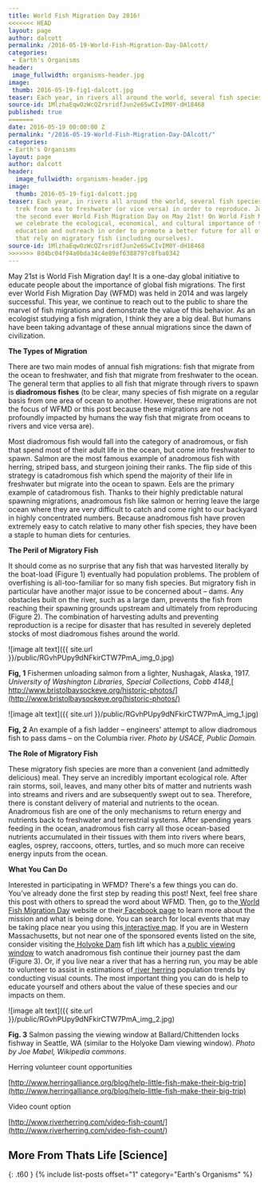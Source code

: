 ```yaml
---
title: World Fish Migration Day 2016!
<<<<<<< HEAD
layout: page
author: dalcott
permalink: /2016-05-19-World-Fish-Migration-Day-DAlcott/
categories:
 - Earth's Organisms
header:
 image_fullwidth: organisms-header.jpg
image:
 thumb: 2016-05-19-fig1-dalcott.jpg
teaser: Each year, in rivers all around the world, several fish species make an all-or-nothing trek from sea to freshwater (or vice versa) in order to reproduce. Join us in celebrating the second ever World Fish Migration Day on May 21st! On World Fish Migration Day, we celebrate the ecological, economical, and cultural importance of these fish through education and outreach in order to promote a better future for all of the organisms that rely on migratory fish (including ourselves). 
source-id: 1MlzhaEqwOzWcQZrsridfJun2e6SwCIvIM0Y-dH18468
published: true
=======
date: 2016-05-19 00:00:00 Z
permalink: "/2016-05-19-World-Fish-Migration-Day-DAlcott/"
categories:
- Earth's Organisms
layout: page
author: dalcott
header:
  image_fullwidth: organisms-header.jpg
image:
  thumb: 2016-05-19-fig1-dalcott.jpg
teaser: Each year, in rivers all around the world, several fish species make an all-or-nothing
  trek from sea to freshwater (or vice versa) in order to reproduce. Join us in celebrating
  the second ever World Fish Migration Day on May 21st! On World Fish Migration Day,
  we celebrate the ecological, economical, and cultural importance of these fish through
  education and outreach in order to promote a better future for all of the organisms
  that rely on migratory fish (including ourselves).
source-id: 1MlzhaEqwOzWcQZrsridfJun2e6SwCIvIM0Y-dH18468
>>>>>>> 8d4bc04f94a0bda34c4e89ef6388797c8fba0342
---
```


May 21st is World Fish Migration day! It is a one-day global initiative to educate people about the importance of global fish migrations. The first ever World Fish Migration Day (WFMD) was held in 2014 and was largely successful. This year, we continue to reach out to the public to share the marvel of fish migrations and demonstrate the value of this behavior. As an ecologist studying a fish migration, I think they are a big deal. But humans have been taking advantage of these annual migrations since the dawn of civilization.

**The Types of Migration**

There are two main modes of annual fish migrations: fish that migrate from the ocean to freshwater, and fish that migrate from freshwater to the ocean. The general term that applies to all fish that migrate through rivers to spawn is **diadromous fishes** (to be clear, many species of fish migrate on a regular basis from one area of ocean to another. However, these migrations are not the focus of WFMD or this post because these migrations are not profoundly impacted by humans the way fish that migrate from oceans to rivers and vice versa are).

Most diadromous fish would fall into the category of anadromous, or fish that spend most of their adult life in the ocean, but come into freshwater to spawn. Salmon are the most famous example of anadromous fish with herring, striped bass, and sturgeon joining their ranks. The flip side of this strategy is catadromous fish which spend the majority of their life in freshwater but migrate into the ocean to spawn. Eels are the primary example of catadromous fish. Thanks to their highly predictable natural spawning migrations, anadromous fish like salmon or herring leave the large ocean where they are very difficult to catch and come right to our backyard in highly concentrated numbers. Because anadromous fish have proven extremely easy to catch relative to many other fish species, they have been a staple to human diets for centuries.

**The Peril of Migratory Fish**

It should come as no surprise that any fish that was harvested literally by the boat-load (Figure 1) eventually had population problems. The problem of overfishing is all-too-familiar for so many fish species. But migratory fish in particular have another major issue to be concerned about – dams. Any obstacles built on the river, such as a large dam, prevents the fish from reaching their spawning grounds upstream and ultimately from reproducing (Figure 2). The combination of harvesting adults and preventing reproduction is a recipe for disaster that has resulted in severely depleted stocks of most diadromous fishes around the world.

![image alt text]({{ site.url }}/public/RGvhPUpy9dNFkirCTW7PmA_img_0.jpg)

**Fig, 1** Fishermen unloading salmon from a lighter, Nushagak, Alaska, 1917. _University of Washington Libraries, Special Collections, Cobb 4148_,[ http://www.bristolbaysockeye.org/historic-photos/](http://www.bristolbaysockeye.org/historic-photos/)

![image alt text]({{ site.url }}/public/RGvhPUpy9dNFkirCTW7PmA_img_1.jpg)

**Fig, 2** An example of a fish ladder – engineers' attempt to allow diadromous fish to pass dams – on the Columbia river. _Photo by USACE, Public Domain._


**The Role of Migratory Fish**

These migratory fish species are more than a convenient (and admittedly delicious) meal. They serve an incredibly important ecological role. After rain storms, soil, leaves, and many other bits of matter and nutrients wash into streams and rivers and are subsequently swept out to sea. Therefore, there is constant delivery of material and nutrients to the ocean. Anadromous fish are one of the only mechanisms to return energy and nutrients back to freshwater and terrestrial systems. After spending years feeding in the ocean, anadromous fish carry all those ocean-based nutrients accumulated in their tissues with them into rivers where bears, eagles, osprey, raccoons, otters, turtles, and so much more can receive energy inputs from the ocean.

 

**What You Can Do**

Interested in participating in WFMD? There's a few things you can do. You’ve already done the first step by reading this post! Next, feel free share this post with others to spread the word about WFMD. Then, go to the[ World Fish Migration Day](http://www.worldfishmigrationday.com/home) website or their[ Facebook page](https://www.facebook.com/WorldFishMigrationDay/) to learn more about the mission and what is being done. You can search for local events that may be taking place near you using this[ interactive map](http://www.worldfishmigrationday.com/events). If you are in Western Massachusetts, but not near one of the sponsored events listed on the site, consider visiting the[ Holyoke Dam](https://www.google.com/maps/place/Holyoke+Dam,+Holyoke,+MA+01040/@42.2125919,-72.6045002,17z/data=!3m1!4b1!4m2!3m1!1s0x89e6dc10111aef1b:0x57959771b1bad8a1) fish lift which has a[ public viewing window](http://www.hged.com/community-environment/fishway/tours.aspx) to watch anadromous fish continue their journey past the dam (Figure 3). Or, if you live near a river that has a herring run, you may be able to volunteer to assist in estimations of[ river herring](http://www.riverherring.com/volunteer/) population trends by conducting visual counts. The most important thing you can do is help to educate yourself and others about the value of these species and our impacts on them.

![image alt text]({{ site.url }}/public/RGvhPUpy9dNFkirCTW7PmA_img_2.jpg)

**Fig. 3** Salmon passing the viewing window at Ballard/Chittenden locks fishway in Seattle, WA (similar to the Holyoke Dam viewing window). _Photo by Joe Mabel, Wikipedia commons_.

 

Herring volunteer count opportunities

[http://www.herringalliance.org/blog/help-little-fish-make-their-big-trip](http://www.herringalliance.org/blog/help-little-fish-make-their-big-trip)

Video count option

[http://www.riverherring.com/video-fish-count/](http://www.riverherring.com/video-fish-count/)

## More From Thats Life [Science]
{: .t60 }
{% include list-posts offset="1" category="Earth's Organisms" %} 
